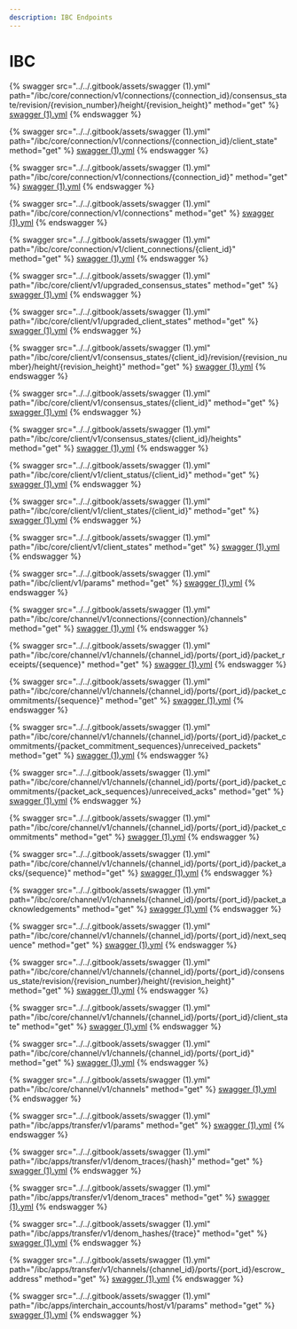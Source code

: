 ```yaml
---
description: IBC Endpoints
---
```


# IBC

{% swagger src="../../.gitbook/assets/swagger (1).yml" path="/ibc/core/connection/v1/connections/{connection_id}/consensus_state/revision/{revision_number}/height/{revision_height}" method="get" %}
[swagger (1).yml](<../../.gitbook/assets/swagger (1).yml>)
{% endswagger %}

{% swagger src="../../.gitbook/assets/swagger (1).yml" path="/ibc/core/connection/v1/connections/{connection_id}/client_state" method="get" %}
[swagger (1).yml](<../../.gitbook/assets/swagger (1).yml>)
{% endswagger %}

{% swagger src="../../.gitbook/assets/swagger (1).yml" path="/ibc/core/connection/v1/connections/{connection_id}" method="get" %}
[swagger (1).yml](<../../.gitbook/assets/swagger (1).yml>)
{% endswagger %}

{% swagger src="../../.gitbook/assets/swagger (1).yml" path="/ibc/core/connection/v1/connections" method="get" %}
[swagger (1).yml](<../../.gitbook/assets/swagger (1).yml>)
{% endswagger %}

{% swagger src="../../.gitbook/assets/swagger (1).yml" path="/ibc/core/connection/v1/client_connections/{client_id}" method="get" %}
[swagger (1).yml](<../../.gitbook/assets/swagger (1).yml>)
{% endswagger %}

{% swagger src="../../.gitbook/assets/swagger (1).yml" path="/ibc/core/client/v1/upgraded_consensus_states" method="get" %}
[swagger (1).yml](<../../.gitbook/assets/swagger (1).yml>)
{% endswagger %}

{% swagger src="../../.gitbook/assets/swagger (1).yml" path="/ibc/core/client/v1/upgraded_client_states" method="get" %}
[swagger (1).yml](<../../.gitbook/assets/swagger (1).yml>)
{% endswagger %}

{% swagger src="../../.gitbook/assets/swagger (1).yml" path="/ibc/core/client/v1/consensus_states/{client_id}/revision/{revision_number}/height/{revision_height}" method="get" %}
[swagger (1).yml](<../../.gitbook/assets/swagger (1).yml>)
{% endswagger %}

{% swagger src="../../.gitbook/assets/swagger (1).yml" path="/ibc/core/client/v1/consensus_states/{client_id}" method="get" %}
[swagger (1).yml](<../../.gitbook/assets/swagger (1).yml>)
{% endswagger %}

{% swagger src="../../.gitbook/assets/swagger (1).yml" path="/ibc/core/client/v1/consensus_states/{client_id}/heights" method="get" %}
[swagger (1).yml](<../../.gitbook/assets/swagger (1).yml>)
{% endswagger %}

{% swagger src="../../.gitbook/assets/swagger (1).yml" path="/ibc/core/client/v1/client_status/{client_id}" method="get" %}
[swagger (1).yml](<../../.gitbook/assets/swagger (1).yml>)
{% endswagger %}

{% swagger src="../../.gitbook/assets/swagger (1).yml" path="/ibc/core/client/v1/client_states/{client_id}" method="get" %}
[swagger (1).yml](<../../.gitbook/assets/swagger (1).yml>)
{% endswagger %}

{% swagger src="../../.gitbook/assets/swagger (1).yml" path="/ibc/core/client/v1/client_states" method="get" %}
[swagger (1).yml](<../../.gitbook/assets/swagger (1).yml>)
{% endswagger %}

{% swagger src="../../.gitbook/assets/swagger (1).yml" path="/ibc/client/v1/params" method="get" %}
[swagger (1).yml](<../../.gitbook/assets/swagger (1).yml>)
{% endswagger %}

{% swagger src="../../.gitbook/assets/swagger (1).yml" path="/ibc/core/channel/v1/connections/{connection}/channels" method="get" %}
[swagger (1).yml](<../../.gitbook/assets/swagger (1).yml>)
{% endswagger %}

{% swagger src="../../.gitbook/assets/swagger (1).yml" path="/ibc/core/channel/v1/channels/{channel_id}/ports/{port_id}/packet_receipts/{sequence}" method="get" %}
[swagger (1).yml](<../../.gitbook/assets/swagger (1).yml>)
{% endswagger %}

{% swagger src="../../.gitbook/assets/swagger (1).yml" path="/ibc/core/channel/v1/channels/{channel_id}/ports/{port_id}/packet_commitments/{sequence}" method="get" %}
[swagger (1).yml](<../../.gitbook/assets/swagger (1).yml>)
{% endswagger %}

{% swagger src="../../.gitbook/assets/swagger (1).yml" path="/ibc/core/channel/v1/channels/{channel_id}/ports/{port_id}/packet_commitments/{packet_commitment_sequences}/unreceived_packets" method="get" %}
[swagger (1).yml](<../../.gitbook/assets/swagger (1).yml>)
{% endswagger %}

{% swagger src="../../.gitbook/assets/swagger (1).yml" path="/ibc/core/channel/v1/channels/{channel_id}/ports/{port_id}/packet_commitments/{packet_ack_sequences}/unreceived_acks" method="get" %}
[swagger (1).yml](<../../.gitbook/assets/swagger (1).yml>)
{% endswagger %}

{% swagger src="../../.gitbook/assets/swagger (1).yml" path="/ibc/core/channel/v1/channels/{channel_id}/ports/{port_id}/packet_commitments" method="get" %}
[swagger (1).yml](<../../.gitbook/assets/swagger (1).yml>)
{% endswagger %}

{% swagger src="../../.gitbook/assets/swagger (1).yml" path="/ibc/core/channel/v1/channels/{channel_id}/ports/{port_id}/packet_acks/{sequence}" method="get" %}
[swagger (1).yml](<../../.gitbook/assets/swagger (1).yml>)
{% endswagger %}

{% swagger src="../../.gitbook/assets/swagger (1).yml" path="/ibc/core/channel/v1/channels/{channel_id}/ports/{port_id}/packet_acknowledgements" method="get" %}
[swagger (1).yml](<../../.gitbook/assets/swagger (1).yml>)
{% endswagger %}

{% swagger src="../../.gitbook/assets/swagger (1).yml" path="/ibc/core/channel/v1/channels/{channel_id}/ports/{port_id}/next_sequence" method="get" %}
[swagger (1).yml](<../../.gitbook/assets/swagger (1).yml>)
{% endswagger %}

{% swagger src="../../.gitbook/assets/swagger (1).yml" path="/ibc/core/channel/v1/channels/{channel_id}/ports/{port_id}/consensus_state/revision/{revision_number}/height/{revision_height}" method="get" %}
[swagger (1).yml](<../../.gitbook/assets/swagger (1).yml>)
{% endswagger %}

{% swagger src="../../.gitbook/assets/swagger (1).yml" path="/ibc/core/channel/v1/channels/{channel_id}/ports/{port_id}/client_state" method="get" %}
[swagger (1).yml](<../../.gitbook/assets/swagger (1).yml>)
{% endswagger %}

{% swagger src="../../.gitbook/assets/swagger (1).yml" path="/ibc/core/channel/v1/channels/{channel_id}/ports/{port_id}" method="get" %}
[swagger (1).yml](<../../.gitbook/assets/swagger (1).yml>)
{% endswagger %}

{% swagger src="../../.gitbook/assets/swagger (1).yml" path="/ibc/core/channel/v1/channels" method="get" %}
[swagger (1).yml](<../../.gitbook/assets/swagger (1).yml>)
{% endswagger %}

{% swagger src="../../.gitbook/assets/swagger (1).yml" path="/ibc/apps/transfer/v1/params" method="get" %}
[swagger (1).yml](<../../.gitbook/assets/swagger (1).yml>)
{% endswagger %}

{% swagger src="../../.gitbook/assets/swagger (1).yml" path="/ibc/apps/transfer/v1/denom_traces/{hash}" method="get" %}
[swagger (1).yml](<../../.gitbook/assets/swagger (1).yml>)
{% endswagger %}

{% swagger src="../../.gitbook/assets/swagger (1).yml" path="/ibc/apps/transfer/v1/denom_traces" method="get" %}
[swagger (1).yml](<../../.gitbook/assets/swagger (1).yml>)
{% endswagger %}

{% swagger src="../../.gitbook/assets/swagger (1).yml" path="/ibc/apps/transfer/v1/denom_hashes/{trace}" method="get" %}
[swagger (1).yml](<../../.gitbook/assets/swagger (1).yml>)
{% endswagger %}

{% swagger src="../../.gitbook/assets/swagger (1).yml" path="/ibc/apps/transfer/v1/channels/{channel_id}/ports/{port_id}/escrow_address" method="get" %}
[swagger (1).yml](<../../.gitbook/assets/swagger (1).yml>)
{% endswagger %}

{% swagger src="../../.gitbook/assets/swagger (1).yml" path="/ibc/apps/interchain_accounts/host/v1/params" method="get" %}
[swagger (1).yml](<../../.gitbook/assets/swagger (1).yml>)
{% endswagger %}

